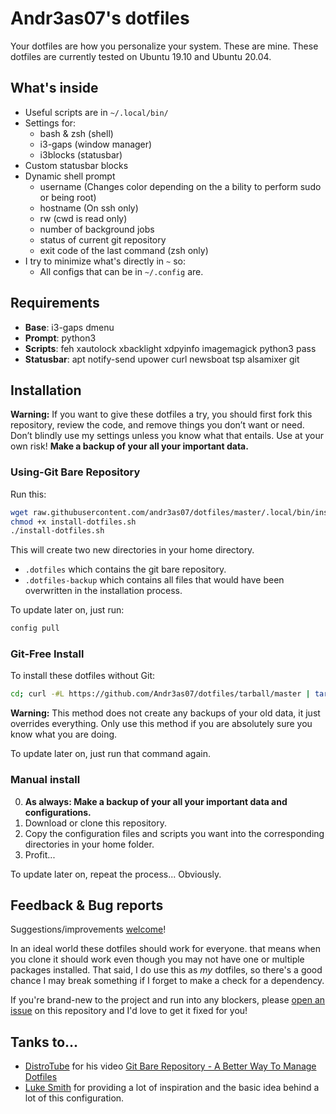 # Andr3as07's dotfiles
Your dotfiles are how you personalize your system. These are mine.
These dotfiles are currently tested on Ubuntu 19.10 and Ubuntu 20.04.

## What's inside
* Useful scripts are in `~/.local/bin/`
* Settings for:
  * bash & zsh (shell)
  * i3-gaps (window manager)
  * i3blocks (statusbar)
* Custom statusbar blocks
* Dynamic shell prompt
  * username (Changes color depending on the a bility to perform sudo or being root)
  * hostname (On ssh only)
  * rw (cwd is read only)
  * number of background jobs
  * status of current git repository
  * exit code of the last command (zsh only)
* I try to minimize what's directly in `~` so:
  * All configs that can be in `~/.config` are.

## Requirements
* **Base**: i3-gaps dmenu
* **Prompt**: python3
* **Scripts**: feh xautolock xbacklight xdpyinfo imagemagick python3 pass
* **Statusbar**: apt notify-send upower curl newsboat tsp alsamixer git

## Installation
**Warning:** If you want to give these dotfiles a try, you should first fork this repository, review the code, and remove things you don’t want or need. Don’t blindly use my settings unless you know what that entails. Use at your own risk!
**Make a backup of your all your important data.**

### Using-Git Bare Repository 
Run this:

```sh
wget raw.githubusercontent.com/andr3as07/dotfiles/master/.local/bin/install/install-dotfiles.sh
chmod +x install-dotfiles.sh
./install-dotfiles.sh
```
This will create two new directories in your home directory.
* `.dotfiles` which contains the git bare repository.
* `.dotfiles-backup` which contains all files that would have been overwritten in the installation process.

To update later on, just run:

```sh
config pull
```

### Git-Free Install
To install these dotfiles without Git:

```sh
cd; curl -#L https://github.com/Andr3as07/dotfiles/tarball/master | tar -xzv --strip-components=1
```

**Warning:** This method does not create any backups of your old data, it just overrides everything. Only use this method if you are absolutely sure you know what you are doing.

To update later on, just run that command again.

### Manual install
0. **As always: Make a backup of your all your important data and configurations.**
1. Download or clone this repository.
2. Copy the configuration files and scripts you want into the corresponding directories in your home folder.
3. Profit...

To update later on, repeat the process... Obviously.

## Feedback & Bug reports
Suggestions/improvements [welcome](https://github.com/andr3as07/dotfiles/issues)!

In an ideal world these dotfiles should work for everyone. that means when you clone it should work even though you may not have one or multiple packages installed. That said, I do use this as *my* dotfiles, so there's a good chance I may break something if I forget to make a check for a dependency.

If you're brand-new to the project and run into any blockers, please [open an issue](https://github.com/andr3as07/dotfiles/issues) on this repository and I'd love to get it fixed for you!

## Tanks to...
* [DistroTube](https://www.youtube.com/channel/UCVls1GmFKf6WlTraIb_IaJg) for his video [Git Bare Repository - A Better Way To Manage Dotfiles](https://www.youtube.com/watch?v=tBoLDpTWVOM)
* [Luke Smith](https://lukesmith.xyz) for providing a lot of inspiration and the basic idea behind a lot of this configuration.
